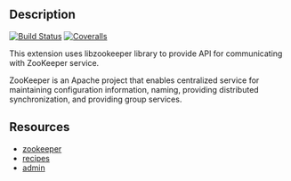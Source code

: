 Description
-----------

[![Build Status](https://img.shields.io/travis/php-zookeeper/php-zookeeper/master.svg?style=flat-square)](https://travis-ci.org/andreiz/php-zookeeper)
[![Coveralls](https://img.shields.io/coveralls/andreiz/php-zookeeper.svg?style=flat-square)](https://coveralls.io/r/andreiz/php-zookeeper?branch=master)

This extension uses libzookeeper library to provide API for communicating with
ZooKeeper service.

ZooKeeper is an Apache project that enables centralized service for maintaining
configuration information, naming, providing distributed synchronization, and
providing group services.

Resources
---------
 * [zookeeper](https://zookeeper.apache.org/)
 * [recipes](https://github.com/Gutza/php-zookeeper-recipes)
 * [admin](https://github.com/Timandes/zookeeper-admin)
